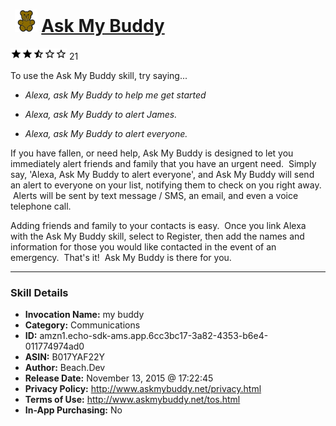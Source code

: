 # &nbsp;<img src="skill_icon" alt="Ask My Buddy icon" width="36"> [Ask My Buddy](http://alexa.amazon.com/#skills/amzn1.echo-sdk-ams.app.6cc3bc17-3a82-4353-b6e4-011774974ad0)
![2.9 stars](../../images/ic_star_black_18dp_1x.png)![2.9 stars](../../images/ic_star_black_18dp_1x.png)![2.9 stars](../../images/ic_star_half_black_18dp_1x.png)![2.9 stars](../../images/ic_star_border_black_18dp_1x.png)![2.9 stars](../../images/ic_star_border_black_18dp_1x.png) 21

To use the Ask My Buddy skill, try saying...

* *Alexa, ask My Buddy to help me get started*

* *Alexa, ask My Buddy to alert James.*

* *Alexa, ask My Buddy to alert everyone.*

If you have fallen, or need help, Ask My Buddy is designed to let you immediately alert friends and family that you have an urgent need.  Simply say, 'Alexa, Ask My Buddy to alert everyone', and Ask My Buddy will send an alert to everyone on your list, notifying them to check on you right away.  Alerts will be sent by text message / SMS, an email, and even a voice telephone call.  

Adding friends and family to your contacts is easy.  Once you link Alexa with the Ask My Buddy skill, select to Register, then add the names and information for those you would like contacted in the event of an emergency.  That's it!  Ask My Buddy is there for you.

***

### Skill Details

* **Invocation Name:** my buddy
* **Category:** Communications
* **ID:** amzn1.echo-sdk-ams.app.6cc3bc17-3a82-4353-b6e4-011774974ad0
* **ASIN:** B017YAF22Y
* **Author:** Beach.Dev
* **Release Date:** November 13, 2015 @ 17:22:45
* **Privacy Policy:** http://www.askmybuddy.net/privacy.html
* **Terms of Use:** http://www.askmybuddy.net/tos.html
* **In-App Purchasing:** No
